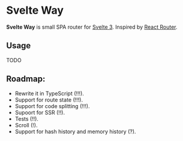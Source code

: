 # Svelte Way
**Svelte Way** is small SPA router for [Svelte 3](https://svelte.dev/). Inspired by [React Router](https://reacttraining.com/react-router/web/guides/quick-start).

## Usage

TODO

## Roadmap:
- Rewrite it in TypeScript (!!!).
- Support for route state (!!!).
- Support for code splitting (!!!).
- Supoort for SSR (!!).
- Tests (!!).
- Scroll (!).
- Support for hash history and memory history (?).